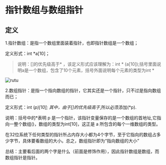 # 指针数组与数组指针

## 定义

1.指针数组：是指一个数组里面装着指针，也即指针数组是一个数组；

定义形式：int *a[10]；

>说明：[]的优先级高于* ，该定义形式应该理解为：int * (a[10]);括号里面说明a是一个数组，包含了10个元素，括号外面说明每个元素的类型为int *

![rutu](https://img-blog.csdnimg.cn/20190301195420297.png)

2.数组指针：是指一个指向数组的指针，它其实还是一个指针，只不过是指向数组而已；

定义形式：int (*p)[10]; 其中，由于[]的优先级高于*,所以必须添加(*p).

说明：括号中的*表明 p 是一个指针，该指针变量保存的是一个数组的首地址,它指向一整个数组()，数组的类型为int[10]，这正是 a 所包含的每个一维数组的类型。

在32位系统下任何类型的指针所占内存大小都为4个字节，至于它指向的数组占多少字节，具体要看数组的大小。总之，数组指针即为“指向数组的大小”

总结：主要看后面的两个字是什么（前面是修饰作用），因此指针数组是数组，而数组指针是指针。
